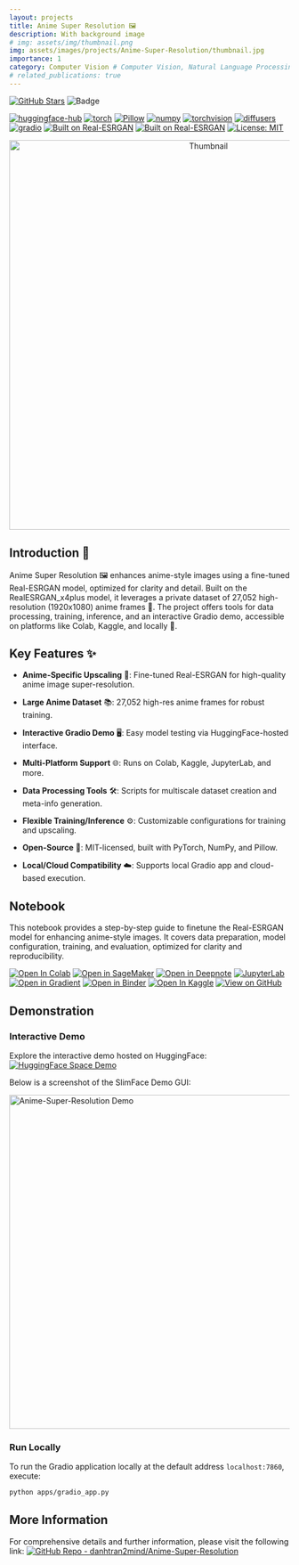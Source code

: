 ```yaml
---
layout: projects
title: Anime Super Resolution 🖼️
description: With background image
# img: assets/img/thumbnail.png
img: assets/images/projects/Anime-Super-Resolution/thumbnail.jpg
importance: 1
category: Computer Vision # Computer Vision, Natural Language Processing, Audio, Reinforcement Learning, Tabular
# related_publications: true
---
```


[![GitHub Stars](https://img.shields.io/github/stars/danhtran2mind/Anime-Super-Resolution?style=social&label=Repo%20Stars)](https://github.com/danhtran2mind/Anime-Super-Resolution/stargazers)
![Badge](https://hitscounter.dev/api/hit?url=https%3A%2F%2Fgithub.com%2Fdanhtran2mind%2FAnime-Super-Resolution&label=Repo+Views&icon=github&color=%236f42c1&message=&style=social&tz=UTC)


[![huggingface-hub](https://img.shields.io/badge/huggingface--hub-blue.svg?logo=huggingface)](https://huggingface.co/docs/hub)
[![torch](https://img.shields.io/badge/torch-blue.svg?logo=pytorch)](https://pytorch.org/)
[![Pillow](https://img.shields.io/badge/Pillow-blue.svg)](https://pypi.org/project/pillow/)
[![numpy](https://img.shields.io/badge/numpy-blue.svg?logo=numpy)](https://numpy.org/)
[![torchvision](https://img.shields.io/badge/torchvision-blue.svg?logo=pytorch)](https://pytorch.org/vision/stable/index.html)
[![diffusers](https://img.shields.io/badge/diffusers-blue.svg?logo=huggingface)](https://huggingface.co/docs/diffusers)
[![gradio](https://img.shields.io/badge/gradio-blue.svg?logo=gradio)](https://gradio.app/)
[![Built on Real-ESRGAN](https://img.shields.io/badge/Built%20on-xinntao%2FReal--ESRGAN-blue?style=flat&logo=github)](https://github.com/xinntao/Real-ESRGAN)
[![Built on Real-ESRGAN](https://img.shields.io/badge/Built%20on-ai--forever%2FReal--ESRGAN-blue?style=flat&logo=github)](https://github.com/ai-forever/Real-ESRGAN)
[![License: MIT](https://img.shields.io/badge/License-MIT-blue.svg)](https://opensource.org/licenses/MIT)

<div align="center">
  <img src="https://raw.githubusercontent.com/danhtran2mind/Anime-Super-Resolution/refs/heads/main/assets/thumbnail.jpg" alt="Thumbnail" width="700px"/>
</div>

## Introduction 🌟

Anime Super Resolution 🖼️ enhances anime-style images using a fine-tuned Real-ESRGAN model, optimized for clarity and detail. Built on the RealESRGAN_x4plus model, it leverages a private dataset of 27,052 high-resolution (1920x1080) anime frames 📸. The project offers tools for data processing, training, inference, and an interactive Gradio demo, accessible on platforms like Colab, Kaggle, and locally 🚀.

## Key Features ✨

-   **Anime-Specific Upscaling** 🎨: Fine-tuned Real-ESRGAN for high-quality anime image super-resolution.
    
-   **Large Anime Dataset** 📚: 27,052 high-res anime frames for robust training.
    
-   **Interactive Gradio Demo** 🖥️: Easy model testing via HuggingFace-hosted interface.
    
-   **Multi-Platform Support** 🌐: Runs on Colab, Kaggle, JupyterLab, and more.
    
-   **Data Processing Tools** 🛠️: Scripts for multiscale dataset creation and meta-info generation.
    
-   **Flexible Training/Inference** ⚙️: Customizable configurations for training and upscaling.
    
-   **Open-Source** 📖: MIT-licensed, built with PyTorch, NumPy, and Pillow.
    
-   **Local/Cloud Compatibility** ☁️: Supports local Gradio app and cloud-based execution.

## Notebook
This notebook provides a step-by-step guide to finetune the Real-ESRGAN model for enhancing anime-style images. It covers data preparation, model configuration, training, and evaluation, optimized for clarity and reproducibility.

[![Open In Colab](https://colab.research.google.com/assets/colab-badge.svg)](https://colab.research.google.com/github/danhtran2mind/Anime-Super-Resolution/blob/main/notebooks/anime-super-resolution.ipynb)
[![Open in SageMaker](https://studiolab.sagemaker.aws/studiolab.svg)](https://studiolab.sagemaker.aws/import/github/danhtran2mind/Anime-Super-Resolution/blob/main/notebooks/anime-super-resolution.ipynb)
[![Open in Deepnote](https://deepnote.com/buttons/launch-in-deepnote-small.svg)](https://deepnote.com/launch?url=https://github.com/danhtran2mind/Anime-Super-Resolution/blob/main/notebooks/anime-super-resolution.ipynb)
[![JupyterLab](https://img.shields.io/badge/Launch-JupyterLab-orange?logo=Jupyter)](https://mybinder.org/v2/gh/danhtran2mind/Anime-Super-Resolution/main?filepath=notebooks/anime-super-resolution.ipynb)
[![Open in Gradient](https://assets.paperspace.io/img/gradient-badge.svg)](https://console.paperspace.com/github/danhtran2mind/Anime-Super-Resolution/blob/main/notebooks/anime-super-resolution.ipynb)
[![Open in Binder](https://mybinder.org/badge_logo.svg)](https://mybinder.org/v2/gh/danhtran2mind/Anime-Super-Resolution/main)
[![Open In Kaggle](https://kaggle.com/static/images/open-in-kaggle.svg)](https://www.kaggle.com/notebooks/welcome?src=https%3A%2F%2Fgithub.com%2Fdanhtran2mind%2FAnime-Super-Resolution/blob/main/notebooks/anime-super-resolution.ipynb)
[![View on GitHub](https://img.shields.io/badge/View%20on-GitHub-181717?logo=github)](https://github.com/danhtran2mind/Anime-Super-Resolution/blob/main/notebooks/anime-super-resolution.ipynb)

## Demonstration

### Interactive Demo

Explore the interactive demo hosted on HuggingFace:
[![HuggingFace Space Demo](https://img.shields.io/badge/HuggingFace-danhtran2mind%2FAnime--Super--Resolution-yellow?style=flat&logo=huggingface)](https://huggingface.co/spaces/danhtran2mind/Anime-Super-Resolution)

Below is a screenshot of the SlimFace Demo GUI:

<img src="https://raw.githubusercontent.com/danhtran2mind/Anime-Super-Resolution/refs/heads/main/assets/gradio_app_demo.jpg" alt="Anime-Super-Resolution Demo" height="600">

### Run Locally

To run the Gradio application locally at the default address `localhost:7860`, execute:

```bash
python apps/gradio_app.py
```

## More Information

For comprehensive details and further information, please visit the following link: [![GitHub Repo - danhtran2mind/Anime-Super-Resolution](https://img.shields.io/badge/GitHub_Repo-danhtran2mind%2FAnime--Super--Resolution-blue?logo=github)](https://github.com/danhtran2mind/Anime-Super-Resolution/blob/main/README.md)